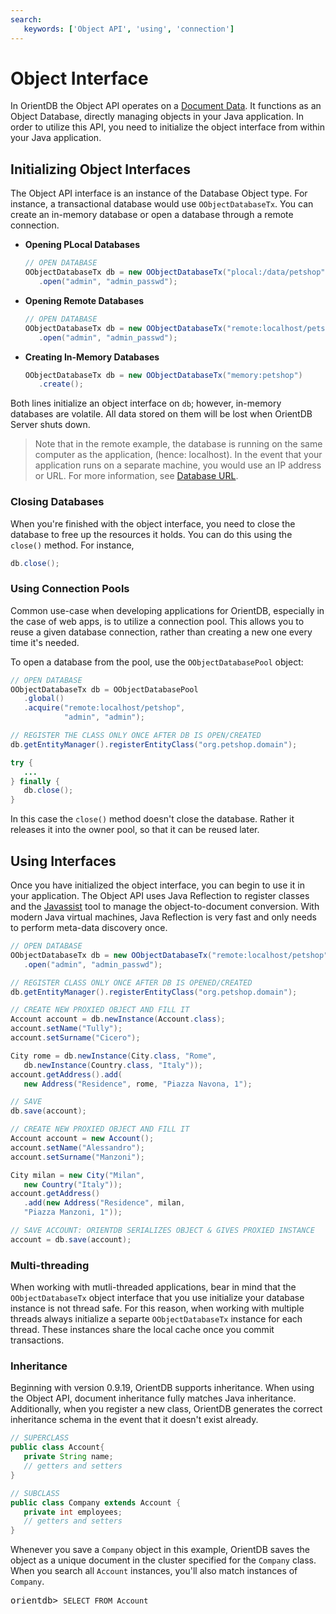 ```yaml
---
search:
   keywords: ['Object API', 'using', 'connection']
---
```


# Object Interface

In OrientDB the Object API operates on a [Document Data](Document-Database.md).  It functions as an Object Database, directly managing objects in your Java application.  In order to utilize this API, you need to initialize the object interface from within your Java application.

## Initializing Object Interfaces

The Object API interface is an instance of the Database Object type.  For instance, a transactional database would use `OObjectDatabaseTx`.  You can create an in-memory database or open a database through a remote connection.


- **Opening PLocal Databases**

  ```java
  // OPEN DATABASE
  OObjectDatabaseTx db = new OObjectDatabaseTx("plocal:/data/petshop")
     .open("admin", "admin_passwd");
  ```

- **Opening Remote Databases**

  ```java
  // OPEN DATABASE
  OObjectDatabaseTx db = new OObjectDatabaseTx("remote:localhost/petshop)
     .open("admin", "admin_passwd");
  ```

- **Creating In-Memory Databases**

  ```java
  OObjectDatabaseTx db = new OObjectDatabaseTx("memory:petshop")
     .create();
  ```

Both lines initialize an object interface on `db`; however, in-memory databases are volatile.  All data stored on them will be lost when OrientDB Server shuts down.

>Note that in the remote example, the database is running on the same computer as the application, (hence: localhost).  In the event that your application runs on a separate machine, you would use an IP address or URL.  For more information, see [Database URL](Concepts.md#database-url).

### Closing Databases

When you're finished with the object interface, you need to close the database to free up the resources it holds.  You can do this using the `close()` method.  For instance,

```java
db.close();
```

### Using Connection Pools

Common use-case when developing applications for OrientDB, especially in the case of web apps, is to utilize a connection pool.  This allows you to reuse a given database connection, rather than creating a new one every time it's needed.

To open a database from the pool, use the `OObjectDatabasePool` object:

```java
// OPEN DATABASE
OObjectDatabaseTx db = OObjectDatabasePool
   .global()
   .acquire("remote:localhost/petshop",
            "admin", "admin");

// REGISTER THE CLASS ONLY ONCE AFTER DB IS OPEN/CREATED
db.getEntityManager().registerEntityClass("org.petshop.domain");

try {
   ...
} finally {
   db.close();
}
```

In this case the `close()` method doesn't close the database.  Rather it releases it into the owner pool, so that it can be reused later.



## Using Interfaces

Once you have initialized the object interface, you can begin to use it in your application.  The Object API uses Java Reflection to register classes and the [Javassist](http://www.jboss.org/javassist) tool to manage the object-to-document conversion.  With modern Java virtual machines, Java Reflection is very fast and only needs to perform meta-data discovery once.

```java
// OPEN DATABASE
OObjectDatabaseTx db = new OObjectDatabaseTx("remote:localhost/petshop")
   .open("admin", "admin_passwd");

// REGISTER CLASS ONLY ONCE AFTER DB IS OPENED/CREATED
db.getEntityManager().registerEntityClass("org.petshop.domain");

// CREATE NEW PROXIED OBJECT AND FILL IT
Account account = db.newInstance(Account.class);
account.setName("Tully");
account.setSurname("Cicero");

City rome = db.newInstance(City.class, "Rome",
   db.newInstance(Country.class, "Italy"));
account.getAddress().add(
   new Address("Residence", rome, "Piazza Navona, 1");

// SAVE
db.save(account);

// CREATE NEW PROXIED OBJECT AND FILL IT
Account account = new Account();
account.setName("Alessandro");
account.setSurname("Manzoni");

City milan = new City("Milan",
   new Country("Italy"));
account.getAddress()
   .add(new Address("Residence", milan,
   "Piazza Manzoni, 1"));

// SAVE ACCOUNT: ORIENTDB SERIALIZES OBJECT & GIVES PROXIED INSTANCE
account = db.save(account);
```

### Multi-threading

When working with mutli-threaded applications, bear in mind that the `OObjectDatabaseTx` object interface that you use initialize your database instance is not thread safe.  For this reason, when working with multiple threads always initialize a separte `OObjectDatabaseTx` instance for each thread.  These instances share the local cache once you commit transactions.


### Inheritance

Beginning with version 0.9.19, OrientDB supports inheritance.  When using the Object API, document inheritance fully matches Java inheritance.  Additionally, when you register a new class, OrientDB generates the correct inheritance schema in the event that it doesn't exist already.

```java
// SUPERCLASS
public class Account{
   private String name;
   // getters and setters
}

// SUBCLASS
public class Company extends Account {
   private int employees;
   // getters and setters
}
```

Whenever you save a `Company` object in this example, OrientDB saves the object as a unique document in the cluster specified for the `Company` class.  When you search all `Account` instances, you'll also match instances of `Company`.

<pre>
orientdb> <code class="lang-sql userinput">SELECT FROM Account</code>
</pre>
